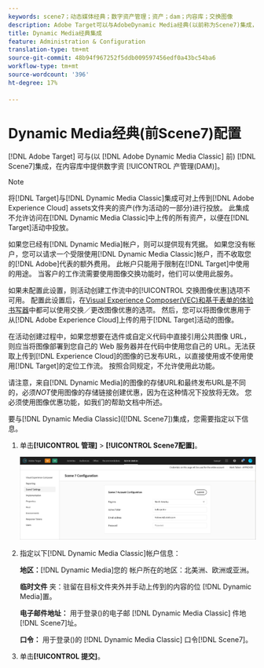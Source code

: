```yaml
---
keywords: scene7；动态媒体经典；数字资产管理；资产；dam；内容库；交换图像
description: Adobe Target可以与AdobeDynamic Media经典(以前称为Scene7)集成，在内容库中提供数字资产管理(DAM)。
title: Dynamic Media经典集成
feature: Administration & Configuration
translation-type: tm+mt
source-git-commit: 48b94f967252f5ddb009597456edf0a43bc54ba6
workflow-type: tm+mt
source-wordcount: '396'
ht-degree: 17%

---
```



# Dynamic Media经典(前Scene7)配置

[!DNL Adobe Target] 可与(以 [!DNL Adobe Dynamic Media Classic] 前) [!DNL Scene7]集成，在内容库中提供数字资 [!UICONTROL 产管理(DAM)]。

>[!NOTE]
>
>将[!DNL Target]与[!DNL Dynamic Media Classic]集成可对上传到[!DNL Adobe Experience Cloud] assets文件夹的资产(作为活动的一部分)进行投放。 此集成不允许访问在[!DNL Dynamic Media Classic]中上传的所有资产，以便在[!DNL Target]活动中投放。

如果您已经有[!DNL Dynamic Media]帐户，则可以提供现有凭据。 如果您没有帐户，您可以请求一个受限使用[!DNL Dynamic Media Classic]帐户，而不收取您的[!DNL Adobe]代表的额外费用。 此帐户只能用于限制在[!DNL Target]中使用的用途。 当客户的工作流需要使用图像交换功能时，他们可以使用此服务。

<!-- 
>[!NOTE]
>
>A restricted-use, free [!DNL Dynamic Media Classic] account for [!DNL Adobe Target] is no longer supported for new customers or new users. Existing sign-in credentials work as usual. 
-->

如果未配置此设置，则活动创建工作流中的[!UICONTROL 交换图像优惠]选项不可用。 配置此设置后，在[Visual Experience Composer(VEC)和基于表单的体验书写器](/help/c-experiences/experiences.md#concept_A2E10F6AFB3D4AEAB6951EE14688848D)中都可以使用交换／更改图像优惠的选项。 然后，您可以将图像优惠用于从[!DNL Adobe Experience Cloud]上传的用于[!DNL Target]活动的图像。

在活动创建过程中，如果您想要在选件或自定义代码中直接引用公共图像 URL，则应当将图像部署到您自己的 Web 服务器并在代码中使用您自己的 URL。无法获取上传到[!DNL Experience Cloud]的图像的已发布URL，以直接使用或不使用使用[!DNL Target]的定位工作流。 按照合同规定，不允许使用此功能。

请注意，来自[!DNL Dynamic Media]的图像的存储URL和最终发布URL是不同的，必须&#x200B;*NOT*&#x200B;使用图像的存储链接创建优惠，因为在这种情况下投放将无效。 您必须使用图像优惠功能，如我们的帮助文档中所述。

要与[!DNL Dynamic Media Classic]([!DNL Scene7])集成，您需要指定以下信息。

1. 单击&#x200B;**[!UICONTROL 管理]** > **[!UICONTROL Scene7配置]**。

   ![Scene7页面](/help/administrating-target/assets/scene7.png)

1. 指定以下[!DNL Dynamic Media Classic]帐户信息：

   **地区：**[!DNL Dynamic Media]您的 帐户所在的地区：北美洲、欧洲或亚洲。

   **临时文件** 夹：驻留在目标文件夹外并手动上传到的内容的位 [!DNL Dynamic Media]置。

   **电子邮件地址：** 用于登录()的电子邮 [!DNL Dynamic Media Classic] 件地[!DNL Scene7]址。

   **口令：** 用于登录()的 [!DNL Dynamic Media Classic] 口令[!DNL Scene7]。

1. 单击&#x200B;**[!UICONTROL 提交]**。
